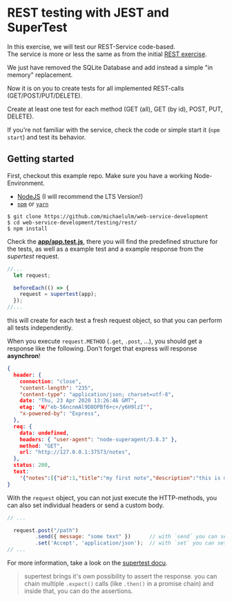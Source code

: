 # REST testing with JEST and SuperTest

In this exercise, we will test our REST-Service code-based.  
The service is more or less the same as from the initial [REST exercise](../../nodejs/rest/).

We just have removed the SQLite Database and add instead a simple "in memory" replacement.

Now it is on you to create tests for all implemented REST-calls (GET/POST/PUT/DELETE).

Create at least one test for each method (GET (all), GET (by id), POST, PUT, DELETE).  

If you're not familiar with the service, check the code or simple start it (`npm start`) and test its behavior.

## Getting started
First, checkout this example repo. Make sure you have a working Node-Environment.
* [NodeJS](https://nodejs.org/en/) (I will recommend the LTS Version!)
* [`npm`](https://www.npmjs.com/) or [`yarn`](https://classic.yarnpkg.com/en/)

```console
$ git clone https://github.com/michaelulm/web-service-development
$ cd web-service-development/testing/rest/
$ npm install
```

Check the [**app/app.test.js**](app/app.test.js), there you will find the predefined structure for the tests, as well as a example test and a example response from the *supertest* request.

```javascript
//...
  let request;

  beforeEach(() => {
    request = supertest(app);
  });
//...
```
this will create for each test a fresh request object, so that you can perform all tests independently.

When you execute `request.METHOD` (`.get`, `.post`, ...), you should get a response like the following. Don't forget that express will response **asynchron**! 
```json
{
  header: {
    connection: "close",
    "content-length": "235",
    "content-type": "application/json; charset=utf-8",
    date: "Thu, 23 Apr 2020 13:26:46 GMT",
    etag: 'W/"eb-56ncnmAl9D8OPBf6+c+/y6H9lzI"',
    "x-powered-by": "Express",
  },
  req: {
    data: undefined,
    headers: { "user-agent": "node-superagent/3.8.3" },
    method: "GET",
    url: "http://127.0.0.1:37573/notes",
  },
  status: 200,
  text:
    '{"notes":[{"id":1,"title":"my first note","description":"this is my first note"},{"id":2,"title":"learn testing","description":"learn how to test REST-APIs"},{"id":3,"title":"buy coffee","description":"need more coffee to code well"}]}',
}
```

With the `request` object, you can not just execute the HTTP-methods, you can also set individual headers or send a custom body.
```javascript
// ...

  request.post("/path")
         .send({ message: "some text" })      // with `send` you can send a custom body to the 'server' (like JSON, URL-encoded etc.)
         .set('Accept', 'application/json');  // with `set` you can set custom request headers
// ...
```

For more information, take a look on the [supertest docu](https://www.npmjs.com/package/supertest).

> supertest brings it's own possibility to assert the response. you can chain multiple `.expect()` calls (like `.then()` in a promise chain) and inside that, you can do the assertions.  

